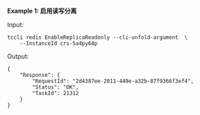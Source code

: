 **Example 1: 启用读写分离**



Input: 

```
tccli redis EnableReplicaReadonly --cli-unfold-argument  \
    --InstanceId crs-5a4py64p
```

Output: 
```
{
    "Response": {
        "RequestId": "2d4387ee-2011-449e-a32b-87f9366f3ef4",
        "Status": "OK",
        "TaskId": 21312
    }
}
```

